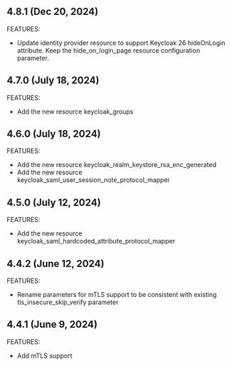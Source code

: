 ## 4.8.1 (Dec 20, 2024)

FEATURES:

- Update identity provider resource to support Keycloak 26 hideOnLogin attribute.
    Keep the hide_on_login_page resource configuration parameter.

## 4.7.0 (July 18, 2024)

FEATURES:

- Add the new resource keycloak_groups

## 4.6.0 (July 18, 2024)

FEATURES:

- Add the new resource keycloak_realm_keystore_rsa_enc_generated
- Add the new resource keycloak_saml_user_session_note_protocol_mapper

## 4.5.0 (July 12, 2024)

FEATURES:

- Add the new resource keycloak_saml_hardcoded_attribute_protocol_mapper

## 4.4.2 (June 12, 2024)

FEATURES:

- Rename parameters for mTLS support to be consistent with existing tls_insecure_skip_verify parameter

## 4.4.1 (June 9, 2024)

FEATURES:

- Add mTLS support

